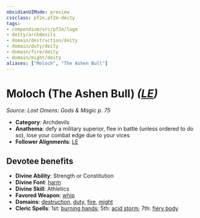 ```yaml
---
obsidianUIMode: preview
cssclass: pf2e,pf2e-deity
tags:
- compendium/src/pf2e/logm
- deity/archdevils
- domain/destruction/deity
- domain/duty/deity
- domain/fire/deity
- domain/might/deity
aliases: ["Moloch", "The Ashen Bull"]
---
```

# Moloch (The Ashen Bull) *([LE](/rules/traits/lawful-evil-b1.md))*  
*Source: Lost Omens: Gods & Magic p. 75*  

- **Category**: Archdevils
- **Anathema**: defy a military superior, flee in battle (unless ordered to do so), lose your combat edge due to your vices
- **Follower Alignments**: [LE](/rules/traits/lawful-evil-b1.md)

## Devotee benefits

- **Divine Ability**: Strength or Constitution
- **Divine Font**: [harm](/compendium/spells/harm.md)
- **Divine Skill**: Athletics
- **Favored Weapon**: [whip](/compendium/equipment/items/whip.md)
- **Domains**: [destruction](/compendium/setting/domains.md#Destruction), [duty](/compendium/setting/domains.md#Duty), [fire](/compendium/setting/domains.md#Fire), [might](/compendium/setting/domains.md#Might)
- **Cleric Spells**: 1st: [burning hands](/compendium/spells/burning-hands.md); 5th: [acid storm](/compendium/spells/acid-storm-logm.md); 7th: [fiery body](/compendium/spells/fiery-body.md)